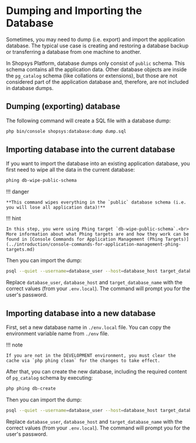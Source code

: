 # Dumping and Importing the Database

Sometimes, you may need to dump (i.e. export) and import the application database.
The typical use case is creating and restoring a database backup or transferring a database from one machine to another.

In Shopsys Platform, database dumps only consist of `public` schema.
This schema contains all the application data.
Other database objects are inside the `pg_catalog` schema (like collations or extensions), but those are not considered part of the application database and, therefore, are not included in database dumps.

## Dumping (exporting) database

The following command will create a SQL file with a database dump:

```sh
php bin/console shopsys:database:dump dump.sql
```

## Importing database into the current database

If you want to import the database into an existing application database, you first need to wipe all the data in the current database:

```sh
phing db-wipe-public-schema
```

!!! danger

    **This command wipes everything in the `public` database schema (i.e. you will lose all application data)!**

!!! hint

    In this step, you were using Phing target `db-wipe-public-schema`.<br>
    More information about what Phing targets are and how they work can be found in [Console Commands for Application Management (Phing Targets)](../introduction/console-commands-for-application-management-phing-targets.md)

Then you can import the dump:

```sh
psql --quiet --username=database_user --host=database_host target_database_name < dump.sql
```

Replace `database_user`, `database_host` and `target_database_name` with the correct values (from your `.env.local`).
The command will prompt you for the user's password.

## Importing database into a new database

First, set a new database name in `./env.local` file.
You can copy the environment variable name from `./env` file.

!!! note

    If you are not in the DEVELOPMENT environment, you must clear the cache via `php phing clean` for the changes to take effect.

After that, you can create the new database, including the required content of `pg_catalog` schema by executing:

```sh
php phing db-create
```

Then you can import the dump:

```sh
psql --quiet --username=database_user --host=database_host target_database_name < dump.sql
```

Replace `database_user`, `database_host` and `target_database_name` with the correct values (from your `.env.local`).
The command will prompt you for the user's password.
